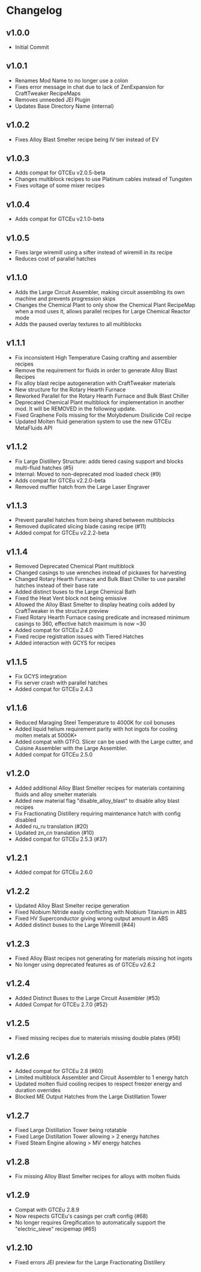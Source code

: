 # Changelog

## v1.0.0

* Initial Commit

## v1.0.1

* Renames Mod Name to no longer use a colon
* Fixes error message in chat due to lack of ZenExpansion for CraftTweaker RecipeMaps
* Removes unneeded JEI Plugin
* Updates Base Directory Name (internal)

## v1.0.2

* Fixes Alloy Blast Smelter recipe being IV tier instead of EV

## v1.0.3

* Adds compat for GTCEu v2.0.5-beta
* Changes multiblock recipes to use Platinum cables instead of Tungsten
* Fixes voltage of some mixer recipes

## v1.0.4

* Adds compat for GTCEu v2.1.0-beta

## v1.0.5

* Fixes large wiremill using a sifter instead of wiremill in its recipe
* Reduces cost of parallel hatches

## v1.1.0

* Adds the Large Circuit Assembler, making circuit assembling its own machine and prevents progression skips
* Changes the Chemical Plant to only show the Chemical Plant RecipeMap when a mod uses it, allows parallel recipes for
  Large Chemical Reactor mode
* Adds the paused overlay textures to all multiblocks

## v1.1.1

* Fix inconsistent High Temperature Casing crafting and assembler recipes
* Remove the requirement for fluids in order to generate Alloy Blast Recipes
* Fix alloy blast recipe autogeneration with CraftTweaker materials
* New structure for the Rotary Hearth Furnace
* Reworked Parallel for the Rotary Hearth Furnace and Bulk Blast Chiller
* Deprecated Chemical Plant multiblock for implementation in another mod. It will be REMOVED in the following update.
* Fixed Graphene Foils missing for the Molybdenum Disilicide Coil recipe
* Updated Molten fluid generation system to use the new GTCEu MetaFluids API

## v1.1.2

* Fix Large Distillery Structure: adds tiered casing support and blocks multi-fluid hatches (#5)
* Internal: Moved to non-deprecated mod loaded check (#9)
* Adds compat for GTCEu v2.2.0-beta
* Removed muffler hatch from the Large Laser Engraver

## v1.1.3

* Prevent parallel hatches from being shared between multiblocks
* Removed duplicated slicing blade casing recipe (#11)
* Added compat for GTCEu v2.2.2-beta

## v1.1.4

* Removed Deprecated Chemical Plant multiblock
* Changed casings to use wrenches instead of pickaxes for harvesting
* Changed Rotary Hearth Furnace and Bulk Blast Chiller to use parallel hatches instead of their base rate
* Added distinct buses to the Large Chemical Bath
* Fixed the Heat Vent block not being emissive
* Allowed the Alloy Blast Smelter to display heating coils added by CraftTweaker in the structure preview
* Fixed Rotary Hearth Furnace casing predicate and increased minimum casings to 360, effective hatch maximum is now ~30
* Added compat for GTCEu 2.4.0
* Fixed recipe registration issues with Tiered Hatches
* Added interaction with GCYS for recipes

## v1.1.5

* Fix GCYS integration
* Fix server crash with parallel hatches
* Added compat for GTCEu 2.4.3

## v1.1.6

* Reduced Maraging Steel Temperature to 4000K for coil bonuses
* Added liquid helium requirement parity with hot ingots for cooling molten metals at 5000K+
* Added compat with GTFO. Slicer can be used with the Large cutter, and Cuisine Assembler with the Large Assembler.
* Added compat for GTCEu 2.5.0

## v1.2.0

* Added additional Alloy Blast Smelter recipes for materials containing fluids and alloy smelter materials
* Added new material flag "disable_alloy_blast" to disable alloy blast recipes
* Fix Fractionating Distillery requiring maintenance hatch with config disabled
* Added ru_ru translation (#20)
* Updated zn_cn translation (#10)
* Added compat for GTCEu 2.5.3 (#37)

## v1.2.1

* Added compat for GTCEu 2.6.0

## v1.2.2

* Updated Alloy Blast Smelter recipe generation
* Fixed Niobium Nitride easily conflicting with Niobium Titanium in ABS
* Fixed HV Superconductor giving wrong output amount in ABS
* Added distinct buses to the Large Wiremill (#44)

## v1.2.3

* Fixed Alloy Blast recipes not generating for materials missing hot ingots
* No longer using deprecated features as of GTCEu v2.6.2

## v1.2.4

* Added Distinct Buses to the Large Circuit Assembler (#53)
* Added Compat for GTCEu 2.7.0 (#52)

## v1.2.5

* Fixed missing recipes due to materials missing double plates (#56)

## v1.2.6

* Added compat for GTCEu 2.8 (#60)
* Limited multiblock Assembler and Circuit Assembler to 1 energy hatch
* Updated molten fluid cooling recipes to respect freezer energy and duration overrides
* Blocked ME Output Hatches from the Large Distillation Tower

## v1.2.7

* Fixed Large Distillation Tower being rotatable
* Fixed Large Distillation Tower allowing > 2 energy hatches
* Fixed Steam Engine allowing > MV energy hatches

## v1.2.8

* Fix missing Alloy Blast Smelter recipes for alloys with molten fluids

## v1.2.9

* Compat with GTCEu 2.8.9
* Now respects GTCEu's casings per craft config (#68)
* No longer requires Gregification to automatically support the "electric_sieve" recipemap (#65)

## v1.2.10

* Fixed errors JEI preview for the Large Fractionating Distillery
